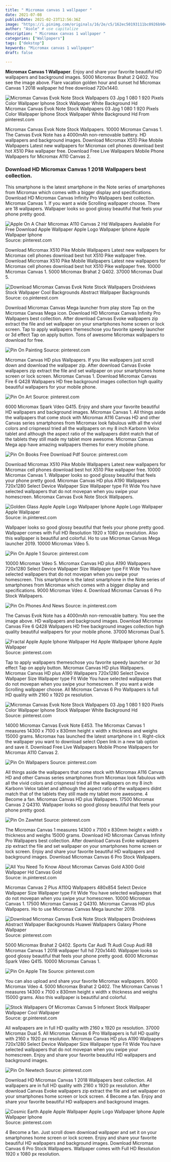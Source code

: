 ```yaml
---
title: " Micromax canvas 1 wallpaper "
date: 2021-07-08
publishDate: 2021-02-23T12:56:36Z
image: "https://i.pinimg.com/originals/16/2e/c5/162ec50193111bc0926b9046316cf0f1.png"
author: "Asole" # use capitalize
description: " Micromax canvas 1 wallpaper "
categories: ["Wallpapers"]
tags: ["dekstop"]
keywords: "Micromax canvas 1 wallpaper"
draft: false

---
```



**Micromax Canvas 1 Wallpaper**. Enjoy and share your favorite beautiful HD wallpapers and background images. 5000 Micromax Brahat 2 Q402. You see the image above. Flare vacation golden hour and sunset hd Micromax Canvas 1 2018 wallpaper hd free download 720x1440.

![Micromax Canvas Evok Note Stock Wallpapers 03 Jpg 1 080 1 920 Pixels Color Wallpaper Iphone Stock Wallpaper White Background Hd](https://i.pinimg.com/originals/8f/ab/d3/8fabd3a05da5755cc99d7f8c2a439b8c.jpg "Micromax Canvas Evok Note Stock Wallpapers 03 Jpg 1 080 1 920 Pixels Color Wallpaper Iphone Stock Wallpaper White Background Hd")
Micromax Canvas Evok Note Stock Wallpapers 03 Jpg 1 080 1 920 Pixels Color Wallpaper Iphone Stock Wallpaper White Background Hd From pinterest.com


Micromax Canvas Evok Note Stock Wallpapers. 10000 Micromax Canvas 1. The Canvas Evok Note has a 4000mAh non-removable battery. HD wallpapers and background images. Download Micromax X510 Pike Mobile Wallpapers Latest new wallpapers for Micromax cell phones download best hot X510 Pike wallpaper free. Download Free Live Wallpapers Mobile Phone Wallpapers for Micromax A110 Canvas 2.

### Download HD Micromax Canvas 1 2018 Wallpapers best collection.

This smartphone is the latest smartphone in the Note series of smartphones from Micromax which comes with a bigger display and specifications. Download HD Micromax Canvas Infinity Pro Wallpapers best collection. Micromax Canvas 1. If you want a wide Scrolling wallpaper choose. There are 18 wallpapers. Wallpaper looks so good glossy beautiful that feels your phone pretty good.


![Apple On A Chair Micromax A110 Canvas 2 Hd Wallpapers Available For Free Download Apple Wallpaper Apple Logo Wallpaper Iphone Apple Wallpaper Iphone](https://i.pinimg.com/736x/dc/93/71/dc937122142ae8d58fb2f212430a3c20.jpg "Apple On A Chair Micromax A110 Canvas 2 Hd Wallpapers Available For Free Download Apple Wallpaper Apple Logo Wallpaper Iphone Apple Wallpaper Iphone")
Source: pinterest.com

Download Micromax X510 Pike Mobile Wallpapers Latest new wallpapers for Micromax cell phones download best hot X510 Pike wallpaper free. Download Micromax X510 Pike Mobile Wallpapers Latest new wallpapers for Micromax cell phones download best hot X510 Pike wallpaper free. 10000 Micromax Canvas 1. 5000 Micromax Brahat 2 Q402. 37000 Micromax Dual 5.

![Download Micromax Canvas Evok Note Stock Wallpapers Droidviews Stock Wallpaper Cool Backgrounds Abstract Wallpaper Backgrounds](https://i.pinimg.com/originals/bf/99/27/bf99278626dd34b89414d070c4304694.jpg "Download Micromax Canvas Evok Note Stock Wallpapers Droidviews Stock Wallpaper Cool Backgrounds Abstract Wallpaper Backgrounds")
Source: co.pinterest.com

Download Micromax Canvas Mega launcher from play store Tap on the Micromax Canvas Mega icon. Download HD Micromax Canvas Infinity Pro Wallpapers best collection. After download Canvas Evoke wallpapers zip extract the file and set wallpaper on your smartphones home screen or lock screen. Tap to apply wallpapers themeschose you favorite speedy launcher or 3d effect Tap on apply button. Tons of awesome Micromax wallpapers to download for free.

![Pin On Painting](https://i.pinimg.com/originals/50/63/f8/5063f833a4c156d097c29115caaf1649.jpg "Pin On Painting")
Source: pinterest.com

Micromax Canvas HD plus Wallpapers. If you like wallpapers just scroll down and download the wallpaper zip. After download Canvas Evoke wallpapers zip extract the file and set wallpaper on your smartphones home screen or lock screen. Micromax Canvas 1. Download Micromax Canvas Fire 6 Q428 Wallpapers HD free background images collection high quality beautiful wallpapers for your mobile phone.

![Pin On Art](https://i.pinimg.com/originals/97/06/c8/9706c8b3bfe7e82efd98b39870e395a2.jpg "Pin On Art")
Source: pinterest.com

6000 Micromax Spark Vdeo Q415. Enjoy and share your favorite beautiful HD wallpapers and background images. Micromax Canvas 1. All things aside the wallpapers that come stock with Micromax A116 Canvas HD and other Canvas series smartphones from Micromax look fabulous with all the vivid colors and crispnessI tried all the wallpapers on my 8 inch Karbonn Velox tablet and although the aspect ratio of the wallpapers didnt match that of the tablets they still made my tablet more awesome. Micromax Canvas Mega app have amazing wallpapers themes for every mobile phone.

![Pin On Books Free Download Pdf](https://i.pinimg.com/236x/8a/fa/be/8afabe9d3ca1b9c095fbd6998784f33c.jpg "Pin On Books Free Download Pdf")
Source: pinterest.com

Download Micromax X510 Pike Mobile Wallpapers Latest new wallpapers for Micromax cell phones download best hot X510 Pike wallpaper free. 10000 Micromax Canvas 1. Wallpaper looks so good glossy beautiful that feels your phone pretty good. Micromax Canvas HD plus A190 Wallpapers 720x1280 Select Device Wallpaper Size Wallpaper type Fit Wide You have selected wallpapers that do not movepan when you swipe your homescreen. Micromax Canvas Evok Note Stock Wallpapers.

![Golden Glass Apple Apple Logo Wallpaper Iphone Apple Logo Wallpaper Apple Wallpaper](https://i.pinimg.com/originals/70/fe/20/70fe2084681e261d5f0211bbeb1c74ac.png "Golden Glass Apple Apple Logo Wallpaper Iphone Apple Logo Wallpaper Apple Wallpaper")
Source: in.pinterest.com

Wallpaper looks so good glossy beautiful that feels your phone pretty good. Wallpaper comes with Full HD Resolution 1920 x 1080 px resolution. Also this wallpaper is beautiful and colorful. Ho to use Micromax Canvas Mega launcher 2019. 10000 Micromax Vdeo 5.

![Pin On Apple 1](https://i.pinimg.com/originals/37/9b/1d/379b1d2e6cc4ca12f43446fbf9f2e241.jpg "Pin On Apple 1")
Source: pinterest.com

10000 Micromax Vdeo 5. Micromax Canvas HD plus A190 Wallpapers 720x1280 Select Device Wallpaper Size Wallpaper type Fit Wide You have selected wallpapers that do not movepan when you swipe your homescreen. This smartphone is the latest smartphone in the Note series of smartphones from Micromax which comes with a bigger display and specifications. 9000 Micromax Vdeo 4. Download Micromax Canvas 6 Pro Stock Wallpapers.

![Pin On Phones And News](https://i.pinimg.com/originals/ed/6b/76/ed6b76fc29d0423050adfd65427aef97.jpg "Pin On Phones And News")
Source: in.pinterest.com

The Canvas Evok Note has a 4000mAh non-removable battery. You see the image above. HD wallpapers and background images. Download Micromax Canvas Fire 6 Q428 Wallpapers HD free background images collection high quality beautiful wallpapers for your mobile phone. 37000 Micromax Dual 5.

![Fractal Apple Apple Iphone Wallpaper Hd Apple Wallpaper Iphone Apple Wallpaper](https://i.pinimg.com/originals/7e/ca/d2/7ecad2868abe455c545ebc9f4bb32376.jpg "Fractal Apple Apple Iphone Wallpaper Hd Apple Wallpaper Iphone Apple Wallpaper")
Source: pinterest.com

Tap to apply wallpapers themeschose you favorite speedy launcher or 3d effect Tap on apply button. Micromax Canvas HD plus Wallpapers. Micromax Canvas HD plus A190 Wallpapers 720x1280 Select Device Wallpaper Size Wallpaper type Fit Wide You have selected wallpapers that do not movepan when you swipe your homescreen. If you want a wide Scrolling wallpaper choose. All Micromax Canvas 6 Pro Wallpapers is full HD quality with 2160 x 1920 px resolution.

![Micromax Canvas Evok Note Stock Wallpapers 03 Jpg 1 080 1 920 Pixels Color Wallpaper Iphone Stock Wallpaper White Background Hd](https://i.pinimg.com/originals/8f/ab/d3/8fabd3a05da5755cc99d7f8c2a439b8c.jpg "Micromax Canvas Evok Note Stock Wallpapers 03 Jpg 1 080 1 920 Pixels Color Wallpaper Iphone Stock Wallpaper White Background Hd")
Source: pinterest.com

14000 Micromax Canvas Evok Note E453. The Micromax Canvas 1 measures 14300 x 7100 x 830mm height x width x thickness and weighs 15000 grams. Micromax has launched the latest smartphone in t. Right-click the wallpaper you want to download select Open link in a new tab option and save it. Download Free Live Wallpapers Mobile Phone Wallpapers for Micromax A110 Canvas 2.

![Pin On Wallpapers](https://i.pinimg.com/originals/51/54/2c/51542c3e0c241f017118b1a0c0ecb261.jpg "Pin On Wallpapers")
Source: pinterest.com

All things aside the wallpapers that come stock with Micromax A116 Canvas HD and other Canvas series smartphones from Micromax look fabulous with all the vivid colors and crispnessI tried all the wallpapers on my 8 inch Karbonn Velox tablet and although the aspect ratio of the wallpapers didnt match that of the tablets they still made my tablet more awesome. 4 Become a fan. Micromax Canvas HD plus Wallpapers. 17500 Micromax Canvas 2 Q4310. Wallpaper looks so good glossy beautiful that feels your phone pretty good.

![Pin On Zawhtet](https://i.pinimg.com/originals/f1/29/a8/f129a8a1699486557f7d2991c2c86bd0.jpg "Pin On Zawhtet")
Source: pinterest.com

The Micromax Canvas 1 measures 14300 x 7100 x 830mm height x width x thickness and weighs 15000 grams. Download HD Micromax Canvas Infinity Pro Wallpapers best collection. After download Canvas Evoke wallpapers zip extract the file and set wallpaper on your smartphones home screen or lock screen. Enjoy and share your favorite beautiful HD wallpapers and background images. Download Micromax Canvas 6 Pro Stock Wallpapers.

![All You Need To Know About Micromax Canvas Gold A300 Gold Wallpaper Hd Canvas Gold](https://i.pinimg.com/originals/8c/41/30/8c41307ff2b058d0bd736e0230f457fb.jpg "All You Need To Know About Micromax Canvas Gold A300 Gold Wallpaper Hd Canvas Gold")
Source: in.pinterest.com

Micromax Canvas 2 Plus A110Q Wallpapers 480x854 Select Device Wallpaper Size Wallpaper type Fit Wide You have selected wallpapers that do not movepan when you swipe your homescreen. 10000 Micromax Canvas 1. 17500 Micromax Canvas 2 Q4310. Micromax Canvas HD plus Wallpapers. Ho to use Micromax Canvas Mega launcher 2019.

![Download Micromax Canvas Evok Note Stock Wallpapers Droidviews Abstract Wallpaper Backgrounds Huawei Wallpapers Galaxy Phone Wallpaper](https://i.pinimg.com/originals/2f/27/21/2f2721725aac7ef788c96814940907ce.jpg "Download Micromax Canvas Evok Note Stock Wallpapers Droidviews Abstract Wallpaper Backgrounds Huawei Wallpapers Galaxy Phone Wallpaper")
Source: pinterest.com

5000 Micromax Brahat 2 Q402. Sports Car Audi Tt Audi Coup Audi R8 Micromax Canvas 1 2018 wallpaper full hd 720x1440. Wallpaper looks so good glossy beautiful that feels your phone pretty good. 6000 Micromax Spark Vdeo Q415. 10000 Micromax Canvas 1.

![Pin On Apple Tite](https://i.pinimg.com/originals/20/18/e4/2018e40bf313762fb095e559c138ecdc.jpg "Pin On Apple Tite")
Source: pinterest.com

You can also upload and share your favorite Micromax wallpapers. 9000 Micromax Vdeo 4. 5000 Micromax Brahat 2 Q402. The Micromax Canvas 1 measures 14300 x 7100 x 830mm height x width x thickness and weighs 15000 grams. Also this wallpaper is beautiful and colorful.

![Stock Wallpapers Of Micromax Canvas 5 Infonext Stock Wallpaper Wallpaper Cool Wallpaper](https://i.pinimg.com/originals/c5/de/18/c5de18e618c0ec8640a798f1deeb4388.jpg "Stock Wallpapers Of Micromax Canvas 5 Infonext Stock Wallpaper Wallpaper Cool Wallpaper")
Source: gr.pinterest.com

All wallpapers are in full HD quality with 2160 x 1920 px resolution. 37000 Micromax Dual 5. All Micromax Canvas 6 Pro Wallpapers is full HD quality with 2160 x 1920 px resolution. Micromax Canvas HD plus A190 Wallpapers 720x1280 Select Device Wallpaper Size Wallpaper type Fit Wide You have selected wallpapers that do not movepan when you swipe your homescreen. Enjoy and share your favorite beautiful HD wallpapers and background images.

![Pin On Newtech](https://i.pinimg.com/originals/0c/9d/0e/0c9d0ed3c4e8d066c1871e31ccca90f7.jpg "Pin On Newtech")
Source: pinterest.com

Download HD Micromax Canvas 1 2018 Wallpapers best collection. All wallpapers are in full HD quality with 2160 x 1920 px resolution. After download Canvas Evoke wallpapers zip extract the file and set wallpaper on your smartphones home screen or lock screen. 4 Become a fan. Enjoy and share your favorite beautiful HD wallpapers and background images.

![Cosmic Earth Apple Apple Wallpaper Apple Logo Wallpaper Iphone Apple Wallpaper Iphone](https://i.pinimg.com/originals/16/2e/c5/162ec50193111bc0926b9046316cf0f1.png "Cosmic Earth Apple Apple Wallpaper Apple Logo Wallpaper Iphone Apple Wallpaper Iphone")
Source: pinterest.com

4 Become a fan. Just scroll down download wallpaper and set it on your smartphones home screen or lock screen. Enjoy and share your favorite beautiful HD wallpapers and background images. Download Micromax Canvas 6 Pro Stock Wallpapers. Wallpaper comes with Full HD Resolution 1920 x 1080 px resolution.

